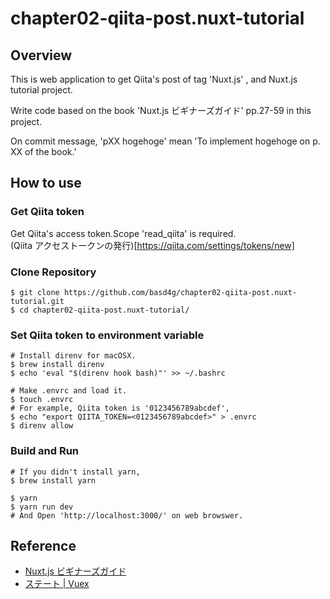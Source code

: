 # chapter02-qiita-post.nuxt-tutorial

## Overview

This is web application to get Qiita's post of tag 'Nuxt.js' , 
and Nuxt.js tutorial project.

Write code based on the book 'Nuxt.js ビギナーズガイド' pp.27-59 in this project.

On commit message, 'pXX hogehoge' mean 'To implement hogehoge on p. XX of the book.'

## How to use

### Get Qiita token

Get Qiita's access token.Scope 'read_qiita' is required.  
(Qiita アクセストークンの発行)[https://qiita.com/settings/tokens/new]

### Clone Repository

    $ git clone https://github.com/basd4g/chapter02-qiita-post.nuxt-tutorial.git
    $ cd chapter02-qiita-post.nuxt-tutorial/

### Set Qiita token to environment variable

    # Install direnv for macOSX.
    $ brew install direnv 
    $ echo 'eval "$(direnv hook bash)"' >> ~/.bashrc

    # Make .envrc and load it.
    $ touch .envrc
    # For example, Qiita token is '0123456789abcdef',
    $ echo "export QIITA_TOKEN=<0123456789abcdef>" > .envrc
    $ direnv allow

### Build and Run

    # If you didn't install yarn,
    $ brew install yarn

    $ yarn
    $ yarn run dev
    # And Open 'http://localhost:3000/' on web browswer.

## Reference

- [Nuxt.js ビギナーズガイド](https://nuxt-beginners-guide.elevenback.jp)
- [ステート | Vuex](https://vuex.vuejs.org/ja/guide/state.html)
